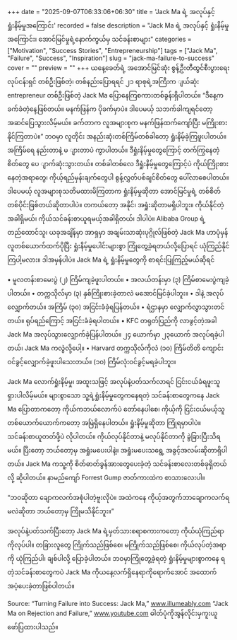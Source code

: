 +++
date = "2025-09-07T06:33:06+06:30"
title = 'Jack Ma ရဲ့ အလုပ်နှင့် ရှုံးနိမ့်မှုအကြောင်း'
recorded = false
description = "Jack Ma ရဲ့ အလုပ်နှင့် ရှုံးနိမ့်မှုအကြောင်း၊ အောင်မြင်မှုရဲ့နောက်ကွယ်မှ သင်ခန်းစာများ"
categories = ["Motivation", "Success Stories", "Entrepreneurship"]
tags = ["Jack Ma", "Failure", "Success", "Inspiration"]
slug = "jack-ma-failure-to-success"
cover = ""
preview = ""
+++
ယနေ့ခေတ်ရဲ့ အအောင်မြင်ဆုံး စွန့်ဦးတီထွင်စီးပွားရေးလုပ်ငန်းရှင် တစ်ဦးဖြစ်တဲ့၊ တစ်နည်းပြောရရင် ၂၁ ရာစုရဲ့အကြီးက ျယ်ဆုံး entrepreneur တစ်ဦးဖြစ်တဲ့ Jack Ma ပြောနေကြစကားတစ်ခွန်းရှိပါတယ်။
“ဒီနေ့က ခက်ခဲတဲ့နေ့ဖြစ်တယ်။ မနက်ဖြန်က ပိုခက်မှာပဲ။ ဒါပေမယ့် သဘက်ခါကျရင်တော့ အဆင်ပြေသွားလိမ့်မယ်။ ခက်တာက လူအများစုက မနက်ဖြန်ထက်ကျော်ပြီး မကြိုးစားနိုင်ကြတာပဲ။”
ဘဝမှာ လူတိုင်း အနည်းဆုံးတစ်ကြိမ်တစ်ခါတော့ ရှုံးနိမ့်ခဲ့ကြဖူးပါတယ်။ အကြိမ်ရေ နည်းတာနဲ့ မ ျားတာပဲ ကွာပါတယ်။ ဒီရှုံးနိမ့်မှုတွေကြောင့် တက်ကြွနေတဲ့စိတ်တွေ ပေ ျာက်ဆုံးသွားတယ်။ တစ်ခါတစ်လေ ဒီရှုံးနိမ့်မှုတွေကြောင့်ပဲ ကိုယ်ကြိုးစားနေတဲ့အရာတွေ၊ ကိုယ့်ရည်မှန်းချက်တွေပါ စွန့်လွှတ်ပစ်ချင်စိတ်တွေ ပေါ်လာစေပါတယ်။ ဒါပေမယ့် လူအများစုသတိမထားမိကြတာက ရှုံးနိမ့်မှုဆိုတာ အောင်မြင်မှုရဲ့ တစ်စိတ်တစ်ပိုင်းဖြစ်တယ်ဆိုတာပါပဲ။ တကယ်တော့ အနိုင်၊ အရှုံးဆိုတာမရှိပါဘူး။ ကိုယ်နိုင်တဲ့အခါရှိမယ်၊ ကိုယ်သင်ခန်းစာယူရမယ့်အခါရှိတယ်၊ ဒါပါပဲ။
Alibaba Group ရဲ့တည်ထောင်သူ၊ ယခုအချိန်မှာ အာရှမှာ အချမ်းသာဆုံးပုဂ္ဂိုလ်ဖြစ်တဲ့ Jack Ma ဟာပုံမှန်လူတစ်ယောက်ထက်ပိုပြီး ရှုံးနိမ့်မှုပေါင်းများစွာ ကြုံတွေ့ခဲ့ရတယ်လို့ပြောရင် ယုံကြည်နိုင်ကြပါ့မလား။ ဒါအမှန်ပါပဲ။
Jack Ma ရဲ့ ရှုံးနိမ့်မှုတွေကို စာရင်းပြုကြည့်မယ်ဆိုရင်

• မူလတန်းစာမေးပွဲ (၂) ကြိမ်ကျခဲ့ဖူးပါတယ်။
• အလယ်တန်းမှာ (၃) ကြိမ်စာမေးပွဲကျခဲ့ပါတယ်။
• တက္ကသိုလ်မှာ (၃) နှစ်ကြိုးစားခဲ့တာလဲ မအောင်မြင်ခဲ့ပါဘူး။
• ဒါနဲ့ အလုပ်လျှောက်တယ်။ အကြိမ် (၃၀) အငြင်းခံခဲ့ရပြန်တယ်။
• ရဲဌာနမှာ လျှောက်လွှာသွားတင်တယ်။ ရုပ်ရည်ကြောင့် အငြင်းခံခဲ့ရပါတယ်။
• KFC တရုတ်ပြည်ကို လာဖွင့်တဲ့အခါ Jack Ma အလုပ်သွားလျှောက်ခဲ့ပြန်ပါတယ်။ ၂၄ ယောက်မှာ ၂၃ယောက် အလုပ်ရခဲ့ပါတယ်၊ Jack Ma ကလွဲလို့ပေါ့။
• Harvard တက္ကသိုလ်ကိုလဲ (၁၀) ကြိမ်တိတိ ကျောင်းဝင်ခွင့်လျှောက်ခဲ့ဖူးပါသေးတယ်။ (၁၀) ကြိမ်လုံးဝင်ခွင့်မရခဲ့ပါဘူး။

Jack Ma လောက်ရှုံးနိမ့်မှု၊ အထူးသဖြင့် အလုပ်နဲ့ပတ်သက်လာရင် ငြင်းငယ်ခံရဖူးသူ ရှားပါလိမ့်မယ်။ များစွာသော သူ့ရဲ့ရှုံးနိမ့်မှုတွေကနေရတဲ့ သင်ခန်းစာတွေကနေ Jack Ma ပြောတာကတော့ ကိုယ်ကဘယ်လောက်ပဲ တော်နေပါစေ၊ ကိုယ့်ကို ငြင်းငယ်မယ့်သူတစ်ယောက်ယောက်ကတော့ အမြဲရှိနေပါတယ်။ ရှုံးနိမ့်မှုဆိုတာ ကြုံရမှာပါပဲ။ သင်ခန်းစာယူတတ်ဖို့ပဲ လိုပါတယ်။ ကိုယ်လုပ်နိုင်တာနဲ့ မလုပ်နိုင်တာကို ခွဲခြားပြီးသိရမယ်။ ပြီးတော့ ဘယ်တော့မှ အရှုံးမပေးပါနဲ့။ အရှုံးမပေးသရွေ့ အခွင့်အလမ်းဆိုတာရှိပါတယ်။
Jack Ma ကသူ့ကို စိတ်ဓာတ်ခွန်အားတွေပေးခဲ့တဲ့ သင်ခန်းစာလေးတစ်ခုရှိတယ်လို့ ဆိုပါတယ်။ နာမည်ကျော် Forrest Gump ဇာတ်ကားထဲက စာသားလေးပါ။

“ဘဝဆိုတာ ချောကလက်အစုံပါတဲ့ဗူးလိုပဲ။ အထဲကနေ ကိုယ့်အတွက်ဘာချောကလက်ရမလဲဆိုတာ ဘယ်တော့မှ ကြိုမသိနိုင်ဘူး။”

အလုပ်နဲ့ပတ်သက်ပြီးတော့ Jack Ma ရဲ့မှတ်သားစရာစကားကတော့ ကိုယ်ယုံကြည်ရာကိုလုပ်ပါ။ တခြားလူတွေ ကြိုက်သည်ဖြစ်စေ၊ မကြိုက်သည်ဖြစ်စေ၊ ကိုယ်လုပ်တဲ့အရာကို ယုံကြည်ပါ၊ ချစ်ပါလို့ ပြောခဲ့ပါတယ်။ ဘဝမှာကြုံတွေ့ခဲ့ရတဲ့ ရှုံးနိမ့်မှုများစွာကနေ ရတဲ့သင်ခန်းစာတွေကပဲ Jack Ma ကိုယနေ့လက်ရှိနေရာကိုရောက်အောင် အထောက်အပံ့ပေးခဲ့တာဖြစ်ပါတယ်။

Source: “Turning Failure into Success: Jack Ma,” www.illumeably.com
“Jack Ma on Rejection and Failure,” www.youtube.com
ဓါတ်ပုံကိုအွန်လိုင်းမှကူးယူဖော်ပြထားပါသည်။ 